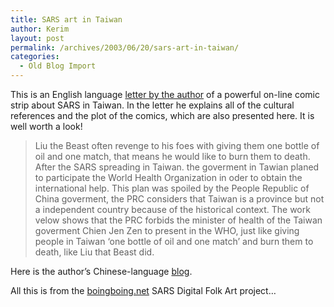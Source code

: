 ```yaml
---
title: SARS art in Taiwan
author: Kerim
layout: post
permalink: /archives/2003/06/20/sars-art-in-taiwan/
categories:
  - Old Blog Import
---
```

This is an English language <a href="http://www.xeni.net/images/boingboing/sars/weichungyang.html" onclick="_gaq.push(['_trackEvent', 'outbound-article', 'http://www.xeni.net/images/boingboing/sars/weichungyang.html', 'letter by the author']);" >letter by the author</a> of a powerful on-line comic strip about SARS in Taiwan. In the letter he explains all of the cultural references and the plot of the comics, which are also presented here. It is well worth a look!


>   Liu the Beast often revenge to his foes with giving them one bottle of oil and one match, that means he would like to burn them to death. After the SARS spreading in Taiwan. the goverment in Tawian&nbsp;planed to participate the World Health Organization in oder to obtain the international help. This plan was spoiled by the People Republic of China goverment, the PRC considers that Taiwan is a province but not a independent country because of the historical context. The work velow shows that the PRC forbids the&nbsp;minister of health of the Taiwan goverment Chien Jen Zen to present in the WHO, just like giving people in Taiwan &#8216;one bottle of oil and one match&#8217; and burn them to death, like Liu that Beast did.


Here is the author&#8217;s Chinese-language <a href="http://zonble.twbbs.org/" onclick="_gaq.push(['_trackEvent', 'outbound-article', 'http://zonble.twbbs.org/', 'blog']);" >blog</a>.

All this is from the <a href="http://www.boingboing.net/" onclick="_gaq.push(['_trackEvent', 'outbound-article', 'http://www.boingboing.net/', 'boingboing.net']);" >boingboing.net</a> SARS Digital Folk Art project&#8230;

